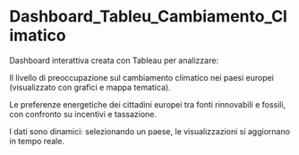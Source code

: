 # Dashboard_Tableu_Cambiamento_Climatico 
Dashboard interattiva creata con Tableau per analizzare:

Il livello di preoccupazione sul cambiamento climatico nei paesi europei (visualizzato con grafici e mappa tematica).

Le preferenze energetiche dei cittadini europei tra fonti rinnovabili e fossili, con confronto su incentivi e tassazione.

I dati sono dinamici: selezionando un paese, le visualizzazioni si aggiornano in tempo reale.

